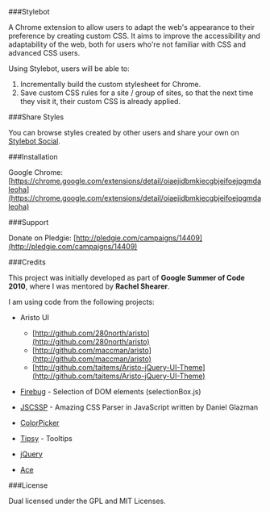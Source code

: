 ###Stylebot

A Chrome extension to allow users to adapt the web's appearance to their preference by creating custom CSS. It aims to improve the accessibility and adaptability of the web, both for users who're not familiar with CSS and advanced CSS users.

Using Stylebot, users will be able to:

1. Incrementally build the custom stylesheet for Chrome.
2. Save custom CSS rules for a site / group of sites, so that the next time they visit it, their custom CSS is already applied.

###Share Styles

You can browse styles created by other users and share your own on [Stylebot Social](http://stylebot.me).

###Installation

Google Chrome: [https://chrome.google.com/extensions/detail/oiaejidbmkiecgbjeifoejpgmdaleoha](https://chrome.google.com/extensions/detail/oiaejidbmkiecgbjeifoejpgmdaleoha)

###Support

Donate on Pledgie: [http://pledgie.com/campaigns/14409](http://pledgie.com/campaigns/14409)

###Credits

This project was initially developed as part of **Google Summer of Code 2010**, where I was mentored by **Rachel Shearer**.

I am using code from the following projects:

* Aristo UI  
  * [http://github.com/280north/aristo](http://github.com/280north/aristo)  
  * [http://github.com/maccman/aristo](http://github.com/maccman/aristo)  
  * [http://github.com/taitems/Aristo-jQuery-UI-Theme](http://github.com/taitems/Aristo-jQuery-UI-Theme)

* [Firebug](http://www.getfirebug.com) - Selection of DOM elements (selectionBox.js)

* [JSCSSP](http://www.glazman.org/JSCSSP/) - Amazing CSS Parser in JavaScript written by Daniel Glazman

* [ColorPicker](http://www.eyecon.ro/colorpicker/)

* [Tipsy](http://github.com/jaz303/tipsy) - Tooltips

* [jQuery](http://jquery.com/)

* [Ace](http://ace.ajax.org/)

###License

Dual licensed under the GPL and MIT Licenses.